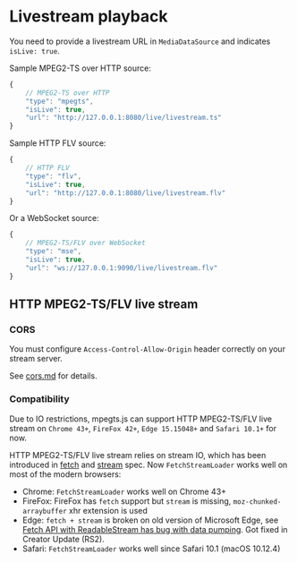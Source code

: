 

Livestream playback
===================
You need to provide a livestream URL in `MediaDataSource` and indicates `isLive: true`.

Sample MPEG2-TS over HTTP source:

```js
{
    // MPEG2-TS over HTTP
    "type": "mpegts",
    "isLive": true,
    "url": "http://127.0.0.1:8080/live/livestream.ts"
}
```

Sample HTTP FLV source:

```js
{
    // HTTP FLV
    "type": "flv",
    "isLive": true,
    "url": "http://127.0.0.1:8080/live/livestream.flv"
}
```

Or a WebSocket source:

```js
{
    // MPEG2-TS/FLV over WebSocket
    "type": "mse",
    "isLive": true,
    "url": "ws://127.0.0.1:9090/live/livestream.flv"
}
```

## HTTP MPEG2-TS/FLV live stream

### CORS
You must configure `Access-Control-Allow-Origin` header correctly on your stream server.

See [cors.md](../docs/cors.md) for details.

### Compatibility
Due to IO restrictions, mpegts.js can support HTTP MPEG2-TS/FLV live stream on `Chrome 43+`, `FireFox 42+`, `Edge 15.15048+` and `Safari 10.1+` for now.

HTTP MPEG2-TS/FLV live stream relies on stream IO, which has been introduced in [fetch][] and [stream][] spec. Now `FetchStreamLoader` works well on most of the modern browsers:

- Chrome: `FetchStreamLoader` works well on Chrome 43+
- FireFox: FireFox has `fetch` support but `stream` is missing, `moz-chunked-arraybuffer` xhr extension is used
- Edge: `fetch + stream` is broken on old version of Microsoft Edge, see [Fetch API with ReadableStream has bug with data pumping][]. Got fixed in Creator Update (RS2).
- Safari: `FetchStreamLoader` works well since Safari 10.1 (macOS 10.12.4)

[fetch]: https://fetch.spec.whatwg.org/
[stream]: https://streams.spec.whatwg.org/
[Fetch API with ReadableStream has bug with data pumping]: https://developer.microsoft.com/en-us/microsoft-edge/platform/issues/8196907/
[Safari Technology Preview]: https://developer.apple.com/safari/technology-preview/